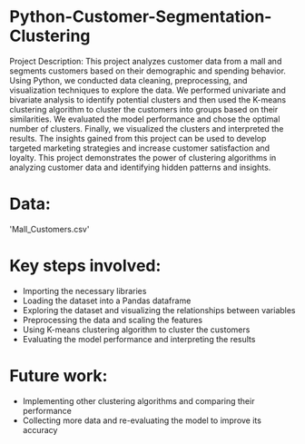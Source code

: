 # Python-Customer-Segmentation-Clustering

Project Description:
This project analyzes customer data from a mall and segments customers based on their demographic and spending behavior. Using Python, we conducted data cleaning, preprocessing, and visualization techniques to explore the data. We performed univariate and bivariate analysis to identify potential clusters and then used the K-means clustering algorithm to cluster the customers into groups based on their similarities. We evaluated the model performance and chose the optimal number of clusters. Finally, we visualized the clusters and interpreted the results. The insights gained from this project can be used to develop targeted marketing strategies and increase customer satisfaction and loyalty. This project demonstrates the power of clustering algorithms in analyzing customer data and identifying hidden patterns and insights.

# Data: 
'Mall_Customers.csv'

# Key steps involved:
- Importing the necessary libraries
- Loading the dataset into a Pandas dataframe
- Exploring the dataset and visualizing the relationships between variables
- Preprocessing the data and scaling the features
- Using K-means clustering algorithm to cluster the customers
- Evaluating the model performance and interpreting the results

# Future work:
- Implementing other clustering algorithms and comparing their performance
- Collecting more data and re-evaluating the model to improve its accuracy

